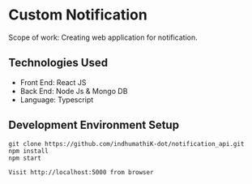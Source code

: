# Custom Notification

Scope of work: Creating web application for notification.

## Technologies Used
* Front End: React JS
* Back End: Node Js & Mongo DB 
* Language: Typescript

## Development Environment Setup
```
git clone https://github.com/indhumathiK-dot/notification_api.git
npm install
npm start

Visit http://localhost:5000 from browser
```




